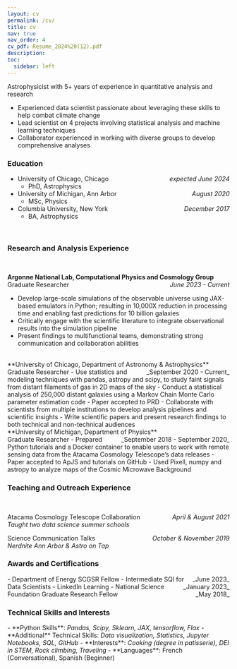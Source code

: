 ```yaml
---
layout: cv
permalink: /cv/
title: cv
nav: true
nav_order: 4
cv_pdf: Resume_2024%20(12).pdf
description:
toc:
  sidebar: left
---
```


<style>
  .date { 
    float: right; 
    margin-left: 10px; /* Adjust as needed */
  }
</style>

Astrophysicist with 5+ years of experience in quantitative analysis and research
- Experienced data scientist passionate about leveraging these skills to help combat climate change
- Lead scientist on 4 projects involving statistical analysis and machine learning techniques
- Collaborator experienced in working with diverse groups to develop comprehensive analyses


<h3> Education </h3>

- University of Chicago, Chicago <span class="date">_expected June 2024_</span>
  - PhD, Astrophysics
- University of Michigan, Ann Arbor <span class="date">_August 2020_</span>
  - MSc, Physics
- Columbia University, New York <span class="date">_December 2017_</span>
  - BA, Astrophysics

 <br>
 
<h3>Research and Analysis Experience</h3> <br>

**Argonne National Lab, Computational Physics and Cosmology Group** <br>
Graduate Researcher <span class="date">_June 2023 - Current_</span>
- Develop large-scale simulations of the observable universe using JAX-based emulators in Python; resulting in 10,000X reduction in processing time and enabling fast predictions for 10 billion galaxies
- Critically engage with the scientific literature to integrate observational results into the simulation pipeline
- Present findings to multifunctional teams, demonstrating strong communication and collaboration abilities
<br>
**University of Chicago, Department of Astronomy & Astrophysics** <br>
Graduate Researcher <span class="date">_September 2020 - Current_</span>
- Use statistics and modeling techniques with pandas, astropy and scipy, to study faint signals from distant filaments of gas in 2D maps of the sky
- Conduct a statistical analysis of 250,000 distant galaxies using a Markov Chain Monte Carlo parameter estimation code - Paper accepted to PRD
- Collaborate with scientists from multiple institutions to develop analysis pipelines and scientific insights
- Write scientific papers and present research findings to both technical and non-technical audiences
<br>  
**University of Michigan, Department of Physics** <br>
Graduate Researcher <span class="date">_September 2018 - September 2020_</span>
- Prepared Python tutorials and a Docker container to enable users to work with remote sensing data from the Atacama Cosmology Telescope’s data releases - Paper accepted to ApJS and tutorials on GitHub
- Used Pixell, numpy and astropy to analyze maps of the Cosmic Microwave Background
<br>

<h3>Teaching and Outreach Experience</h3> <br>

 Atacama Cosmology Telescope Collaboration<span class="date">_April & August 2021_</span>  <br>
_Taught two data science summer schools_

Science Communication Talks <span class="date">_October & November 2019_</span> <br>
_Nerdnite Ann Arbor & Astro on Tap_
<be>

<h3>Awards and Certifications</h3>
- Department of Energy SCGSR Fellow<span class="date">_June 2023_</span>
- Intermediate SQl for Data Scientists - LinkedIn Learning<span class="date">_January 2023_</span>
- National Science Foundation Graduate Research Fellow<span class="date">_May 2018_</span>
<br>

<h3>Technical Skills and Interests</h3>
- **Python Skills**: <em>Pandas, Scipy, Sklearn, JAX, tensorflow, Flax</em>
- **Additional** Technical Skills: <em>Data visualization, Statistics, Jupyter Notebooks, SQL, GitHub</em>
- **Interests**: <em>Cooking (degree in patisserie), DEI in STEM, Rock climbing, Traveling</em>
- **Languages**: <em></em>French (Conversational), Spanish (Beginner)</em>
